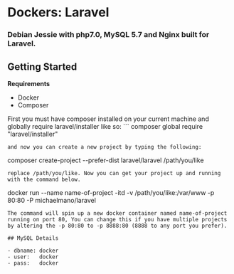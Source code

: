 Dockers: Laravel
===========
### Debian Jessie with php7.0, MySQL 5.7 and Nginx built for Laravel.

## Getting Started

**Requirements**
- Docker
- Composer

First you must have composer installed on your current machine and globally require laravel/installer like so: ```
composer global require "laravel/installer"
```
and now you can create a new project by typing the following:
```
composer create-project --prefer-dist laravel/laravel /path/you/like
```
replace /path/you/like. Now you can get your project up and running with the command below.
```
docker run --name name-of-project -itd -v /path/you/like:/var/www -p 80:80 -P michaelmano/laravel
```
The command will spin up a new docker container named name-of-project running on port 80, You can change this if you have multiple projects by altering the -p 80:80 to -p 8888:80 (8888 to any port you prefer).

## MySQL Details

- dbname: docker
- user:   docker
- pass:   docker